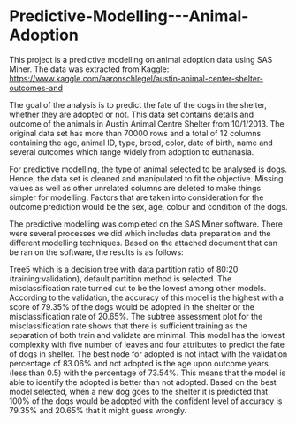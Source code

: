 # Predictive-Modelling---Animal-Adoption
This project is a predictive modelling on animal adoption data using SAS Miner. 
The data was extracted from Kaggle: https://www.kaggle.com/aaronschlegel/austin-animal-center-shelter-outcomes-and


The goal of the analysis is to predict the fate of the dogs in the shelter, whether they are adopted or not. This data set contains details and outcome of the animals in Austin Animal Centre Shelter from 10/1/2013. The original data set has more than 70000 rows and a total of 12 columns containing the age, animal ID, type, breed, color, date of birth, name and several outcomes which range widely from adoption to euthanasia. 

For predictive modelling, the type of animal selected to be analysed is dogs. Hence, the data set is cleaned and manipulated to fit the objective. Missing values as well as other unrelated columns are deleted to make things simpler for modelling. Factors that are taken into consideration for the outcome prediction would be the sex, age, colour and condition of the dogs.

The predictive modelling was completed on the SAS Miner software. There were several processes we did which includes data preparation and the different modelling techniques. Based on the attached document that can be ran on the software, the results is as follows:

Tree5 which is a decision tree with data partition ratio of 80:20 (training:validation), default partition method is selected. The misclassification rate turned out to be the lowest among other models. According to the validation, the accuracy of this model is the highest with a score of 79.35% of the dogs would be adopted in the shelter or the misclassification rate of 20.65%. The subtree assessment plot for the misclassification rate shows that there is sufficient training as the separation of both train and validate are minimal. This model has the lowest complexity with five number of leaves and four attributes to predict the fate of dogs in shelter. The best node for adopted is not intact with the validation percentage of 83.06% and not adopted is the age upon outcome years (less than 0.5) with the percentage of 73.54%.  This means that the model is able to identify the adopted is better than not adopted. Based on the best model selected, when a new dog goes to the shelter it is predicted that 100% of the dogs would be adopted with the confident level of accuracy is 79.35% and 20.65% that it might guess wrongly.

